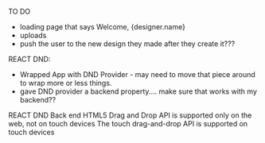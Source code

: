 TO DO
- loading page that says Welcome, {designer.name}
- uploads
- push the user to the new design they made after they create it???


REACT DND:

- Wrapped App with DND Provider - may need to move that piece around to wrap more or less things. 
- gave DND provider a backend property.... make sure that works with my backend??

REACT DND Back end
HTML5 Drag and Drop API is supported only on the web, not on touch devices
The touch drag-and-drop API is supported on touch devices









